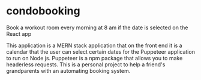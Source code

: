 # condobooking
Book a workout room every morning at 8 am if the date is selected on the React app

This application is a MERN stack application that on the front end it is a calendar that the user can select certain dates for the Puppeteer application to run on Node js.
Puppeteer is a npm package that allows you to make headerless requests. This is a personal project to help a friend's grandparents with an automating booking system. 
